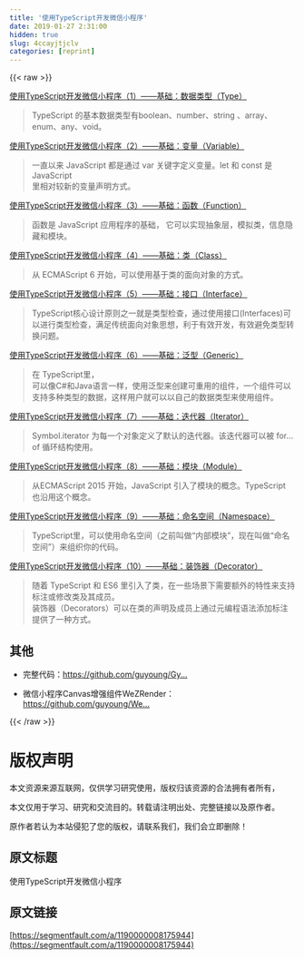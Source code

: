 ```yaml
---
title: '使用TypeScript开发微信小程序' 
date: 2019-01-27 2:31:00
hidden: true
slug: 4ccayjtjclv
categories: [reprint]
---
```


{{< raw >}}

                    
<p><a href="http://mp.weixin.qq.com/s?__biz=MzI0ODU5Mzg0NA==&amp;mid=2247483727&amp;idx=1&amp;sn=111550394a7cd5c5034a7d51e0f7b6a7&amp;chksm=e99f2d94dee8a4824e1aab59df7204e98e09af0d85d277c10ea1882215368744405b101a708e#rd" rel="nofollow noreferrer" target="_blank">使用TypeScript开发微信小程序（1）——基础：数据类型（Type）</a></p>
<blockquote><p>​TypeScript 的基本数据类型有boolean、number、string 、array、enum、any、void。</p></blockquote>
<p><a href="http://mp.weixin.qq.com/s?__biz=MzI0ODU5Mzg0NA==&amp;mid=2247483729&amp;idx=1&amp;sn=9cc624387bcb6ccae1e41eb9da59bf47&amp;chksm=e99f2d8adee8a49c6f48dfe9fddd55c78c6bddfd2b882de2279c5a11c16fccd141828682d528#rd" rel="nofollow noreferrer" target="_blank">使用TypeScript开发微信小程序（2）——基础：变量（Variable）</a></p>
<blockquote><p>一直以来 JavaScript 都是通过 var 关键字定义变量。let 和 const 是 JavaScript<br>里相对较新的变量声明方式。</p></blockquote>
<p><a href="http://mp.weixin.qq.com/s?__biz=MzI0ODU5Mzg0NA==&amp;mid=2247483731&amp;idx=1&amp;sn=c49c6f4853b329526e5397dfc8d9eb75&amp;chksm=e99f2d88dee8a49ed6bc2bdea6cae2dbd6cc08a53c0418fb70b43472da0c6dd5a71bde165fe4#rd" rel="nofollow noreferrer" target="_blank">使用TypeScript开发微信小程序（3）——基础：函数（Function）</a></p>
<blockquote><p>函数是 JavaScript 应用程序的基础， 它可以实现抽象层，模拟类，信息隐藏和模块。</p></blockquote>
<p><a href="http://mp.weixin.qq.com/s?__biz=MzI0ODU5Mzg0NA==&amp;mid=2247483733&amp;idx=1&amp;sn=9613512fc1d7bf9de2a282da30a89b78&amp;chksm=e99f2d8edee8a4982517f9b5279e76038a5865e135cbe304cb65034db7d37f85f86c952c827e#rd" rel="nofollow noreferrer" target="_blank">使用TypeScript开发微信小程序（4）——基础：类（Class）</a></p>
<blockquote><p>​从 ECMAScript 6 开始，可以使用基于类的面向对象的方式。</p></blockquote>
<p><a href="http://mp.weixin.qq.com/s?__biz=MzI0ODU5Mzg0NA==&amp;mid=2247483735&amp;idx=1&amp;sn=87cd0219d99fe235b02166d958242248&amp;chksm=e99f2d8cdee8a49adfa011519a371e3b0a0941e3a4d2f56286f936ec99e1a3db9e3ad8a188f7#rd" rel="nofollow noreferrer" target="_blank">使用TypeScript开发微信小程序（5）——基础：接口（Interface）</a></p>
<blockquote><p>TypeScript核心设计原则之一就是类型检查，通过使用接口(Interfaces)可以进行类型检查，满足传统面向对象思想，利于有效开发，有效避免类型转换问题。</p></blockquote>
<p><a href="http://mp.weixin.qq.com/s?__biz=MzI0ODU5Mzg0NA==&amp;mid=2247483737&amp;idx=1&amp;sn=a37d57ec9475d5ddfc8b6ae9616c9115&amp;chksm=e99f2d82dee8a49452c29f9ce046410eea17eb3e2fa5a52428ec8aa969d769e4cbdb0dcc5261#rd" rel="nofollow noreferrer" target="_blank">使用TypeScript开发微信小程序（6）——基础：泛型（Generic）</a></p>
<blockquote><p>在 TypeScript里，<br>可以像C#和Java语言一样，使用泛型来创建可重用的组件，一个组件可以支持多种类型的数据，这样用户就可以以自己的数据类型来使用组件。</p></blockquote>
<p><a href="http://mp.weixin.qq.com/s?__biz=MzI0ODU5Mzg0NA==&amp;mid=2247483739&amp;idx=1&amp;sn=9fb3764c31f001cb6ce7b15564d07c8e&amp;chksm=e99f2d80dee8a496cf609f0b97b15d3e63c6825e0d60cc378bd335a664bd15c0289ecb6ca2db#rd" rel="nofollow noreferrer" target="_blank">使用TypeScript开发微信小程序（7）——基础：迭代器（Iterator）</a></p>
<blockquote><p>Symbol.iterator 为每一个对象定义了默认的迭代器。该迭代器可以被 for…of 循环结构使用。</p></blockquote>
<p><a href="http://mp.weixin.qq.com/s?__biz=MzI0ODU5Mzg0NA==&amp;mid=2247483741&amp;idx=1&amp;sn=de77fe88df2121a8201ab91a4102cdf6&amp;chksm=e99f2d86dee8a490c1061d8e7d4b736491437768c2bc6fb486df23ad6cc446accdfff9e27fa7#rd" rel="nofollow noreferrer" target="_blank">使用TypeScript开发微信小程序（8）——基础：模块（Module）</a></p>
<blockquote><p>从ECMAScript 2015 开始，JavaScript 引入了模块的概念。TypeScript 也沿用这个概念。</p></blockquote>
<p><a href="http://mp.weixin.qq.com/s?__biz=MzI0ODU5Mzg0NA==&amp;mid=2247483743&amp;idx=1&amp;sn=6bcdec7933c5018a9c952ad1cdfc5d5b&amp;chksm=e99f2d84dee8a49241c35479e691919df77c21dd4ae725a3e78c13ddbb69d312e70cb45433ab#rd" rel="nofollow noreferrer" target="_blank">使用TypeScript开发微信小程序（9）——基础：命名空间（Namespace）</a></p>
<blockquote><p>TypeScript里，可以使用命名空间（之前叫做“内部模块”，现在叫做“命名空间”）来组织你的代码。</p></blockquote>
<p><a href="http://mp.weixin.qq.com/s?__biz=MzI0ODU5Mzg0NA==&amp;mid=2247483745&amp;idx=1&amp;sn=0e37acd8eb4d55c7965a9f2b68241310&amp;chksm=e99f2dbadee8a4ac13e6c5b22b53aa312f3691402ce430df3696e79681f5de1e1b2c5efa68d2#rd" rel="nofollow noreferrer" target="_blank">使用TypeScript开发微信小程序（10）——基础：装饰器（Decorator）</a></p>
<blockquote><p>随着 TypeScript 和 ES6 里引入了类，在一些场景下需要额外的特性来支持标注或修改类及其成员。<br>装饰器（Decorators）可以在类的声明及成员上通过元编程语法添加标注提供了一种方式。</p></blockquote>
<h2 id="articleHeader0">其他</h2>
<ul>
<li><p>完整代码：<a href="https://github.com/guyoung/GyWxappCases/tree/master/TypeScript" rel="nofollow noreferrer" target="_blank">https://github.com/guyoung/Gy...</a></p></li>
<li><p>微信小程序Canvas增强组件WeZRender：<a href="https://github.com/guyoung/WeZRender" rel="nofollow noreferrer" target="_blank">https://github.com/guyoung/We...</a></p></li>
</ul>

                
{{< /raw >}}

# 版权声明
本文资源来源互联网，仅供学习研究使用，版权归该资源的合法拥有者所有，

本文仅用于学习、研究和交流目的。转载请注明出处、完整链接以及原作者。

原作者若认为本站侵犯了您的版权，请联系我们，我们会立即删除！

## 原文标题
使用TypeScript开发微信小程序

## 原文链接
[https://segmentfault.com/a/1190000008175944](https://segmentfault.com/a/1190000008175944)

